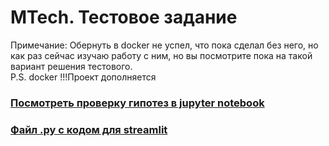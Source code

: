 # MTech. Тестовое задание
Примечание: Обернуть в docker не успел, что пока сделал без него, но как раз сейчас изучаю работу с ним, но вы посмотрите пока на такой вариант решения тестового.<br>
P.S. docker 
!!!Проект дополняется<br>
### [Посмотреть проверку гипотез в jupyter notebook]()  <br>

### [Файл .py с кодом для streamlit](https://github.com/Fedor-Kirillow/MTech/blob/main/streamlit_code.py)  <br>


